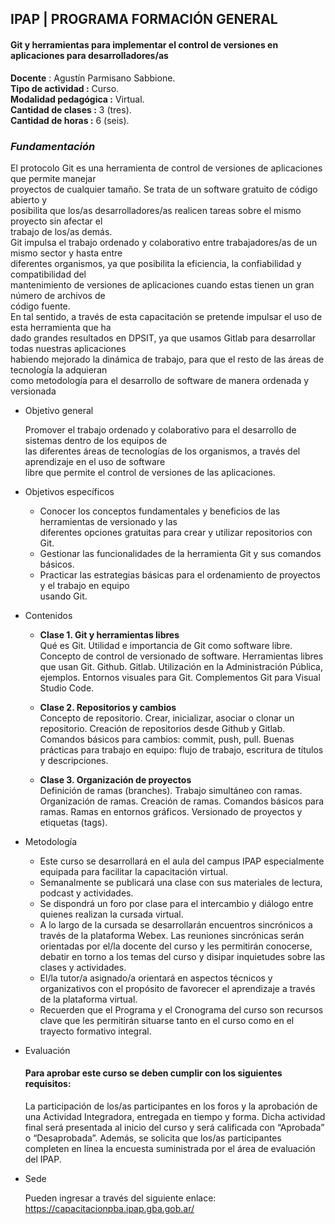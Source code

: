 ## IPAP | PROGRAMA FORMACIÓN GENERAL  
#### Git y herramientas para implementar el control de versiones en aplicaciones para desarrolladores/as  
**Docente** : Agustín Parmisano Sabbione.  
**Tipo de actividad :** Curso.  
**Modalidad pedagógica :** Virtual.  
**Cantidad de clases :** 3 (tres).  
**Cantidad de horas :** 6 (seis). 
 
### *Fundamentación*  
El protocolo Git es una herramienta de control de versiones de aplicaciones que permite manejar  
proyectos de cualquier tamaño. Se trata de un software gratuito de código abierto y  
posibilita que los/as desarrolladores/as realicen tareas sobre el mismo proyecto sin afectar el  
trabajo de los/as demás.  
Git impulsa el trabajo ordenado y colaborativo entre trabajadores/as de un mismo sector y hasta entre  
diferentes organismos, ya que posibilita la eficiencia, la confiabilidad y compatibilidad del  
mantenimiento de versiones de aplicaciones cuando estas tienen un gran número de archivos de  
código fuente.  
En tal sentido, a través de esta capacitación se pretende impulsar el uso de esta herramienta que ha  
dado grandes resultados en DPSIT, ya que usamos Gitlab para desarrollar todas nuestras aplicaciones  
habiendo mejorado la dinámica de trabajo, para que el resto de las áreas de tecnología la adquieran  
como metodología para el desarrollo de software de manera ordenada y versionada  

 - Objetivo general
 
	Promover el trabajo ordenado y colaborativo para el desarrollo de sistemas dentro de los equipos de  
	las diferentes áreas de tecnologías de los organismos, a través del aprendizaje en el uso de software  
	libre que permite el control de versiones de las aplicaciones.  
- Objetivos específicos  
	* Conocer los conceptos fundamentales y beneficios de las herramientas de versionado y las  
diferentes opciones gratuitas para crear y utilizar repositorios con Git.  
	* Gestionar las funcionalidades de la herramienta Git y sus comandos básicos.  
	* Practicar las estrategias básicas para el ordenamiento de proyectos y el trabajo en equipo  
	usando Git.  
- Contenidos  
	 * **Clase 1. Git y herramientas libres**  
	Qué es Git. Utilidad e importancia de Git como software libre. Concepto de control de versionado de software. Herramientas libres que usan Git. Github. Gitlab. Utilización en la Administración Pública, ejemplos. Entornos visuales para Git. Complementos Git para Visual Studio Code.

	* **Clase 2. Repositorios y cambios**  
Concepto de repositorio. Crear, inicializar, asociar o clonar un repositorio. Creación de repositorios desde Github y Gitlab. Comandos básicos para cambios: commit, push, pull. Buenas prácticas para trabajo en equipo: flujo de trabajo, escritura de títulos y descripciones.

	* **Clase 3. Organización de proyectos**  
Definición de ramas (branches). Trabajo simultáneo con ramas. Organización de ramas. Creación de ramas. Comandos básicos para ramas. Ramas en entornos gráficos. Versionado de proyectos y etiquetas (tags).


- Metodología  
	* Este curso se desarrollará en el aula del campus IPAP especialmente equipada para facilitar la capacitación virtual.  
	* Semanalmente se publicará una clase con sus materiales de lectura, podcast y actividades.  
	* Se dispondrá un foro por clase para el intercambio y diálogo entre quienes realizan la cursada virtual.  
	* A lo largo de la cursada se desarrollarán encuentros sincrónicos a través de la plataforma Webex. Las reuniones sincrónicas serán orientadas por el/la docente del curso y les permitirán conocerse, debatir en torno a los temas del curso y disipar inquietudes sobre las clases y actividades.  
	* El/la tutor/a asignado/a orientará en aspectos técnicos y organizativos con el propósito de favorecer el aprendizaje a través de la plataforma virtual.  
	* Recuerden que el Programa y el Cronograma del curso son recursos clave que les permitirán situarse tanto en el curso como en el trayecto formativo integral.

- Evaluación  
	#### Para aprobar este curso se deben cumplir con los siguientes requisitos:  
	La participación de los/as participantes en los foros y la aprobación de una Actividad Integradora, entregada en tiempo y forma. Dicha actividad final será presentada al inicio del curso y será calificada con “Aprobada” o “Desaprobada”. Además, se solicita que los/as participantes completen en línea la encuesta suministrada por el área de evaluación del IPAP. 
	 
- Sede 

	Pueden ingresar a través del siguiente enlace: https://capacitacionpba.ipap.gba.gob.ar/